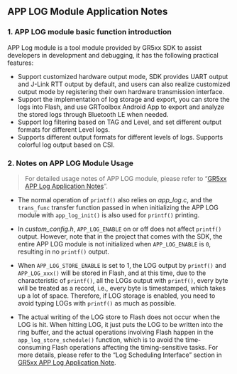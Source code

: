 ## APP LOG Module Application Notes



### 1. APP LOG module basic function introduction

APP Log module is a tool module provided by GR5xx SDK to assist developers in development and debugging, it has the following practical features:
 - Support customized hardware output mode, SDK provides UART output and J-Link RTT output by default, and users can also realize customized output mode by registering their own hardware transmission interface.
 - Support the implementation of log storage and export, you can store the logs into Flash, and use GRToolbox Android App to export and analyze the stored logs through Bluetooth LE when needed.
 - Support log filtering based on TAG and Level, and set different output formats for different Level logs.
 - Supports different output formats for different levels of logs. Supports colorful log output based on CSI.



### 2. Notes on APP LOG Module Usage

> For detailed usage notes of APP LOG module, please refer to “[GR5xx APP Log Application Notes](https://docs.goodix.com/zh/online/app_log_bl/V3.2)”.

 - The normal operation of `printf()` also relies on _app_log.c_, and the `trans_func` transfer function passed in when initializing the APP LOG module with `app_log_init()` is also used for `printf()` printing.

 - In _custom_config.h_, `APP_LOG_ENABLE` on or off does not affect `printf()` output. However, note that in the project that comes with the SDK, the entire APP LOG module is not initialized when `APP_LOG_ENABLE` is `0`, resulting in no `printf()` output.

 - When `APP_LOG_STORE_ENABLE` is set to 1, the LOG output by `printf()` and `APP_LOG_xxx()` will be stored in Flash, and at this time, due to the characteristic of `printf()`, all the LOGs output with `printf()`, every byte will be treated as a record, i.e., every byte is timestamped, which takes up a lot of space. Therefore, if LOG storage is enabled, you need to avoid typing LOGs with `printf()` as much as possible.

 - The actual writing of the LOG store to Flash does not occur when the LOG is hit. When hitting LOG, it just puts the LOG to be written into the ring buffer, and the actual operations involving Flash happen in the `app_log_store_schedule()` function, which is to avoid the time-consuming Flash operations affecting the timing-sensitive tasks. For more details, please refer to the “Log Scheduling Interface” section in [GR5xx APP Log Application Note](https://docs.goodix.com/zh/online/app_log_bl/V3.2). 

    